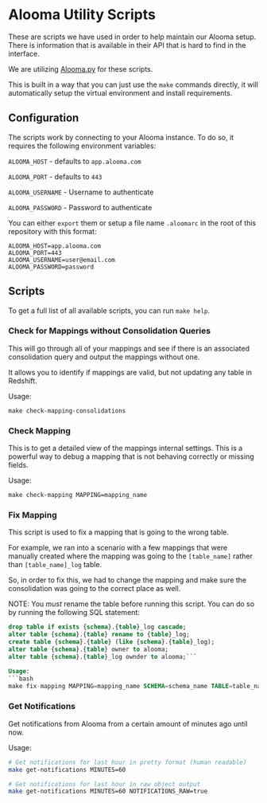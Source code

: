 # Alooma Utility Scripts

These are scripts we have used in order to help maintain our Alooma setup.
There is information that is available in their API that is hard to find in the interface.

We are utilizing [Alooma.py](https://support.alooma.com/hc/en-us/articles/115000686229-Accessing-Alooma-programmatically) for these scripts.

This is built in a way that you can just use the `make` commands directly, it will automatically setup the virtual environment and install requirements.

## Configuration

The scripts work by connecting to your Alooma instance.
To do so, it requires the following environment variables:

`ALOOMA_HOST` - defaults  to `app.alooma.com`

`ALOOMA_PORT` - defaults to `443`

`ALOOMA_USERNAME` - Username to authenticate

`ALOOMA_PASSWORD` - Password to authenticate

You can either `export` them or setup a file name `.aloomarc` in the root of this repository with this format:
```
ALOOMA_HOST=app.alooma.com
ALOOMA_PORT=443
ALOOMA_USERNAME=user@email.com
ALOOMA_PASSWORD=password
```

## Scripts

To get a full list of all available scripts, you can run `make help`.

### Check for Mappings without Consolidation Queries

This will go through all of your mappings and see if there is an associated consolidation query and output the mappings without one.

It allows you to identify if mappings are valid, but not updating any table in Redshift.

Usage:
```
make check-mapping-consolidations
```

### Check Mapping

This is to get a detailed view of the mappings internal settings.
This is a powerful way to debug a mapping that is not behaving correctly or missing fields.

Usage:
```
make check-mapping MAPPING=mapping_name
```

### Fix Mapping

This script is used to fix a mapping that is going to the wrong table.

For example, we ran into a scenario with a few mappings that were manually created where the mapping was going to the `[table_name]` rather than `[table_name]_log` table.

So, in order to fix this, we had to change the mapping and make sure the consolidation was going to the correct place as well.

NOTE: You *must* rename the table before running this script. You can do so by running the following SQL statement:

```sql
drop table if exists {schema}.{table}_log cascade;
alter table {schema}.{table} rename to {table}_log;
create table {schema}.{table} (like {schema}.{table}_log);
alter table {schema}.{table} owner to alooma;
alter table {schema}.{table}_log ownder to alooma;```

Usage:
```bash
make fix-mapping MAPPING=mapping_name SCHEMA=schema_name TABLE=table_name
```

### Get Notifications

Get notifications from Alooma from a certain amount of minutes ago until now.

Usage:
```bash
# Get notifications for last hour in pretty format (human readable)
make get-notifications MINUTES=60

# Get notifications for last hour in raw object output
make get-notifications MINUTES=60 NOTIFICATIONS_RAW=true
```
